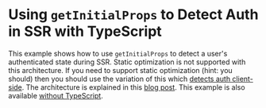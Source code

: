 # Using `getInitialProps` to Detect Auth in SSR with TypeScript

This example shows how to use `getInitialProps` to detect a user's
authenticated state during SSR. Static optimization is not supported
with this architecture. If you need to support static optimization
(hint: you should) then you should use the variation of this which
[detects auth client-side](../static-ts). The architecture is explained in
this [blog post](https://dev.to/justincy/detecting-authentication-client-side-in-next-js-with-an-httponly-cookie-when-using-ssr-4d3e).
This example is also available [without TypeScript](../ssr).

